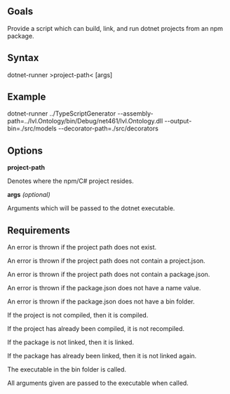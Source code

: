 ﻿## Goals
Provide a script which can build, link, and run dotnet projects from an npm package.


## Syntax
dotnet-runner &gt;project-path&lt; [args]


## Example
dotnet-runner ../TypeScriptGenerator --assembly-path=../lvl.Ontology/bin/Debug/net461/lvl.Ontology.dll --output-bin=./src/models --decorator-path=./src/decorators


## Options
**project-path**

Denotes where the npm/C# project resides.


**args** *(optional)*

Arguments which will be passed to the dotnet executable.


## Requirements
An error is thrown if the project path does not exist.


An error is thrown if the project path does not contain a project.json.


An error is thrown if the project path does not contain a package.json.


An error is thrown if the package.json does not have a name value.


An error is thrown if the package.json does not have a bin folder.


If the project is not compiled, then it is compiled.


If the project has already been compiled, it is not recompiled.


If the package is not linked, then it is linked.


If the package has already been linked, then it is not linked again.


The executable in the bin folder is called.


All arguments given are passed to the executable when called.